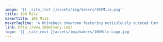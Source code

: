 ```yaml
---
image: '{{ _site_root }}assets/img/makers/100Mile.png'
title: 100 Mile
makerTitle: 100 Mile
makerTagline: 'A Rhinebeck showroom featuring meticulously curated furniture, lighting & accessories'
link: http://www.100mileny.com/
logo: '{{ _site_root }}assets/img/makers/100Mile-Logo.jpg'
---
```

